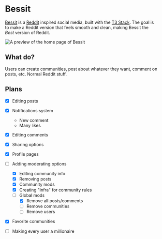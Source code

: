 # Bessit

[Bessit](https://bessit.vercel.app/) is a [Reddit](https://www.reddit.com/) inspired social media, built with the [T3 Stack](https://create.t3.gg/). The goal is to make a Reddit version that feels smooth and clean, making Bessit the *Best* version of Reddit.

![A preview of the home page of Bessit](https://user-images.githubusercontent.com/70011806/208293747-4f60e6e5-cec8-4eba-9b86-c3f29fd70864.png)



## What do?

Users can create communities, post about whatever they want, comment on posts, etc. Normal Reddit stuff.

## Plans

* [X] Editing posts
* [X] Notifications system
  - New comment
  - Many likes
* [X] Editing comments
* [X] Sharing options
* [X] Profile pages
* [ ] Adding moderating options
  - [X] Editing community info
  - [X] Removing posts
  - [X] Community mods
  - [X] Creating "infra" for community rules
  - [ ] Global mods
    - [X] Remove all posts/comments
    - [ ] Remove communities
    - [ ] Remove users
* [X] Favorite communities
* [ ] Making every user a millionaire

